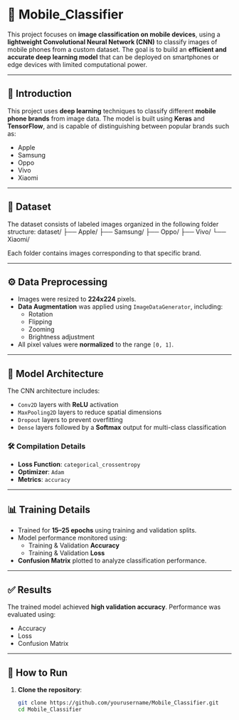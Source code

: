 # 📱 Mobile_Classifier

This project focuses on **image classification on mobile devices**, using a **lightweight Convolutional Neural Network (CNN)** to classify images of mobile phones from a custom dataset. The goal is to build an **efficient and accurate deep learning model** that can be deployed on smartphones or edge devices with limited computational power.

---

## 📌 Introduction

This project uses **deep learning** techniques to classify different **mobile phone brands** from image data. The model is built using **Keras** and **TensorFlow**, and is capable of distinguishing between popular brands such as:

- Apple
- Samsung
- Oppo
- Vivo
- Xiaomi

---

## 📁 Dataset

The dataset consists of labeled images organized in the following folder structure:
dataset/
├── Apple/
├── Samsung/
├── Oppo/
├── Vivo/
└── Xiaomi/


Each folder contains images corresponding to that specific brand.

---

## ⚙️ Data Preprocessing

- Images were resized to **224x224** pixels.
- **Data Augmentation** was applied using `ImageDataGenerator`, including:
  - Rotation
  - Flipping
  - Zooming
  - Brightness adjustment
- All pixel values were **normalized** to the range `[0, 1]`.

---

## 🧠 Model Architecture

The CNN architecture includes:
- `Conv2D` layers with **ReLU** activation
- `MaxPooling2D` layers to reduce spatial dimensions
- `Dropout` layers to prevent overfitting
- `Dense` layers followed by a **Softmax** output for multi-class classification

### 🛠 Compilation Details
- **Loss Function**: `categorical_crossentropy`
- **Optimizer**: `Adam`
- **Metrics**: `accuracy`

---

## 📊 Training Details

- Trained for **15–25 epochs** using training and validation splits.
- Model performance monitored using:
  - Training & Validation **Accuracy**
  - Training & Validation **Loss**
- **Confusion Matrix** plotted to analyze classification performance.

---

## ✅ Results

The trained model achieved **high validation accuracy**. Performance was evaluated using:
- Accuracy
- Loss
- Confusion Matrix

---

## 🚀 How to Run

1. **Clone the repository**:
   ```bash
   git clone https://github.com/yourusername/Mobile_Classifier.git
   cd Mobile_Classifier


